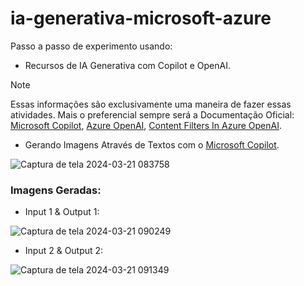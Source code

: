 # ia-generativa-microsoft-azure
Passo a passo de experimento usando:
 - Recursos de IA Generativa com Copilot e OpenAI.

 > [!NOTE]
> Essas informações são exclusivamente uma maneira de fazer essas atividades.
>  Mais o preferencial sempre será a Documentação Oficial: [Microsoft Copilot](https://aka.ms/ai900-bing-copilot), [Azure OpenAI](https://aka.ms/ai900-azure-openai), [Content Filters In Azure OpenAI](https://aka.ms/ai900-content-filters).

- Gerando Imagens Através de Textos com o [Microsoft Copilot](https://copilot.microsoft.com/).

![Captura de tela 2024-03-21 083758](https://github.com/DalilaDeveloperMobile/dio-practice-microsoft-azure-ai-fundamentals/assets/29806802/067abf03-26ea-4231-b7a6-67dc6131f643)

### Imagens Geradas:
  - Input 1 & Output 1:
    
![Captura de tela 2024-03-21 090249](https://github.com/DalilaDeveloperMobile/dio-practice-microsoft-azure-ai-fundamentals/assets/29806802/9228967b-f350-4cb4-8fee-80837e665f43)

  - Input 2 & Output 2:

![Captura de tela 2024-03-21 091349](https://github.com/DalilaDeveloperMobile/dio-practice-microsoft-azure-ai-fundamentals/assets/29806802/253d0d27-5566-4aae-a342-01da45983593)
